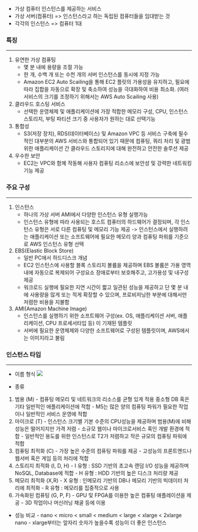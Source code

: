 - 가상 컴퓨터 인스턴스를 제공하는 서비스
- 가상 서버(컴퓨터) => 인스턴스라고 하는 독립된 컴퓨터들을 임대받는 것
- 각각의 인스턴스 => 컴퓨터 1대

### 특징
---
1) 유연한 가상 컴퓨팅
	- 몇 분 내에 용량을 조절 가능
	- 한 개, 수백 개 또는 수천 개의 서버 인스턴스를 동시에 지정 가능
	- Amazon EC2 Auto Scailing을 통해 EC2 플릿의 가용성을 유지하고, 필요에 따라 집합을 자동으로 확장 및 축소하여 성능을 극대화하여 비용 최소화. (여러 서비스의 크기를 조정하기 위해서는 AWS Auto Scailing 사용)
2) 클라우드 호스팅 서비스
	- 선택한 운영체제 및 애플리케이션에 가장 적합한 메모리 구성, CPU, 인스턴스 스토리지, 부팅 파티션 크기 중 사용자가 원하는 대로 선택기능
3) 통합성
	- S3(저장 장치), RDS(데이터베이스) 및 Amazon VPC 등 서비스 구축에 필수적인 대부분의 AWS 서비스와 통합되어 있기 때문에 컴퓨팅, 쿼리 처리 및 광범위한 애플리케이션 간 클라우드 스토리지에 대해 완전하고 안전한 솔루션 제공
4) 우수한 보안
	- EC2는 VPC와 함께 작동해 사용자 컴퓨팅 리소스에 보안성 및 강력한 네트워킹 기능 제공


### 주요 구성
---
1) 인스턴스
	- 하나의 가상 서버 AMI에서 다양한 인스턴스 유형 실행가능
	- 인스턴스 유형에 따라 사용되는 호스트 컴퓨터의 하드웨어가 결정되며, 각 인스턴스 유형은 서로 다른 컴퓨팅 및 메모리 기능 제공
		-> 인스턴스에서 실행하려는 애플리케이션 또는 소프트웨어에 필요한 메모리 양과 컴퓨팅 파워를 기준으로 AWS 인스턴스 유형 선택
1) EBS(Elastic Block Store)
	- 일반 PC에서 하드디스크 개념
	- EC2 인스턴스에 사용할 블록 스토리지 볼륨을 제공하며 EBS 볼륨은 가용 영역 내에 자동으로 복제되어 구성요소 장애로부터 보호해주고, 고가용성 및 내구성 제공
	- 워크로드 실행에 필요한 지연 시간이 짧고 일관된 성능을 제공하고 단 몇 분 내에 사용량을 많게 또는 적게 확장할 수 있으며, 프로비저닝한 부분에 대해서만 저렴한 비용을 지불함
1) AMI(Amazon Machine Image)
	- 인스턴스를 실행하기 위한 소프트웨어 구성(ex. OS, 애플리케이션 서버, 애플리케이션, CPU 프로세서타입 등) 이 기재된 템플릿
	- 서버에 필요한 운영체제와 다양한 소프트웨어로 구성된 템플릿이며, AWS에서는 이미지라고 불림


### 인스턴스 타입
---
- 이름 형식
	![](https://i.imgur.com/prIzAyj.png)

- 종류
1) 범용 (M)
	\- 컴퓨팅 메모리 및 네트워크의 리소스를 균형 있게 적용
	중소형 DB 혹은 기타 일반적인 애플리케이션에 적합
	\- M5는 많은 양의 컴퓨팅 파워가 필요한 작업이나 일반적인 서비스 운영에 적합
1) 마이크로 (T)
	\- 인스턴스 크기별 기본 수준의 CPU성능을 제공하며 범용(M)에 비해 성능은 떨어지지만 가격 저렴
	\- 소규모 웹이나 마이크로서비스 혹인 개발 환경에 적합
	\- 일반적인 용도를 위한 인스턴스로 T2가 저렴하고 작은 규모의 컴퓨팅 파워에 적합
1) 컴퓨팅 최적화 (C)
	\- 가장 높은 수준의 컴퓨팅 파워를 제공
	\- 고성능의 프론트엔드나 웹서버 혹은 게임 등의 처리에 적합
4) 스토리지 최적화 (I, D, H)
	\- I 유형 : SSD 기반의 초고속 랜덤 I/O 성능을 제공하며 NoSQL, Database에 적합
	\- H 유형 : HDD 기반의 높은 디스크 처리량 제공
5) 메모리 최적화 (X,R)
	\- X 유형 : 인메모리 기반의 DB나 메모리 기반의 빅데이터 처리에 최적화
	\- R 유형 : 메모리를 집중적으로 사용
6) 가속화된 컴퓨팅 (G, P, F)
	\- GPU 및 FPGA를 이용한 높은 컴퓨팅 애플레이션을 제공
	\- 3D 작업이나 머신러닝 채굴 등에 이용

- 성능 비교
	\- nano < micro < small < medium < large < xlarge < 2xlarge nano
	\- xlarge부터는 앞자리 숫자가 높을수록 성능이 더 좋은 인스턴스
	 